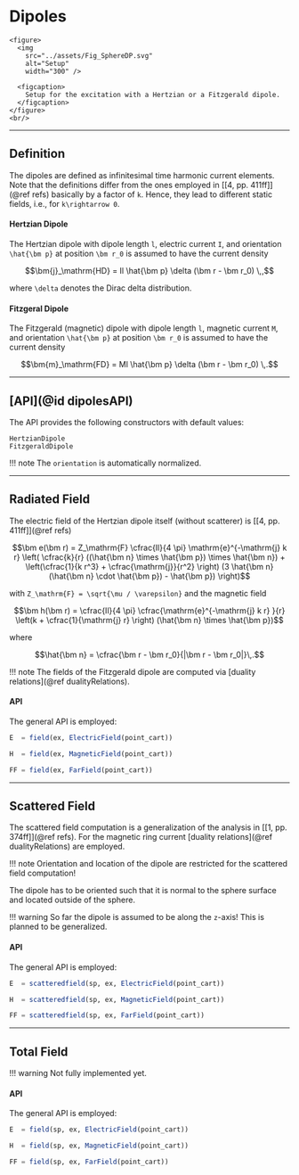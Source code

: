 
# Dipoles

```@raw html
<figure>
  <img
    src="../assets/Fig_SphereDP.svg"
    alt="Setup"
    width="300" />

  <figcaption>
    Setup for the excitation with a Hertzian or a Fitzgerald dipole.
  </figcaption>
</figure>
<br/>
```

---
## Definition

The dipoles are defined as infinitesimal time harmonic current elements. Note that the definitions differ from the ones employed in [[4, pp. 411ff]](@ref refs) basically by a factor of ``k``. Hence, they lead to different static fields, i.e., for ``k\rightarrow 0``.

#### Hertzian Dipole

The Hertzian dipole with dipole length ``l``, electric current ``I``, and orientation ``\hat{\bm p}`` at position ``\bm r_0`` is assumed to have the current density
```math
\bm{j}_\mathrm{HD} = Il \hat{\bm p} \delta (\bm r - \bm r_0) \,,
```
where ``\delta`` denotes the Dirac delta distribution.

#### Fitzgeral Dipole

The Fitzgerald (magnetic) dipole with dipole length ``l``, magnetic current ``M``, and orientation ``\hat{\bm p}`` at position ``\bm r_0`` is assumed to have the current density
```math
\bm{m}_\mathrm{FD} = Ml \hat{\bm p} \delta (\bm r - \bm r_0) \,.
```

---
## [API](@id dipolesAPI)

The API provides the following constructors with default values:
```@docs
HertzianDipole
FitzgeraldDipole
```

!!! note
    The `orientation` is automatically normalized.


---
## Radiated Field

The electric field of the Hertzian dipole itself (without scatterer) is [[4, pp. 411ff]](@ref refs)
```math
\bm e(\bm r) = Z_\mathrm{F} \cfrac{Il}{4 \pi} \mathrm{e}^{-\mathrm{j} k r}  \left( \cfrac{k}{r}  ((\hat{\bm n} \times \hat{\bm p}) \times \hat{\bm n}) + \left(\cfrac{1}{k r^3} + \cfrac{\mathrm{j}}{r^2} \right)  (3 \hat{\bm n} (\hat{\bm n} \cdot \hat{\bm p}) - \hat{\bm p}) \right)
```
with ``Z_\mathrm{F} = \sqrt{\mu / \varepsilon}`` and the magnetic field
```math
\bm h(\bm r) = \cfrac{Il}{4 \pi} \cfrac{\mathrm{e}^{-\mathrm{j} k r} }{r}  \left(k + \cfrac{1}{\mathrm{j} r} \right) (\hat{\bm n} \times \hat{\bm p})
```
where
```math
\hat{\bm n} = \cfrac{\bm r - \bm r_0}{|\bm r - \bm r_0|}\,.
```
!!! note
    The fields of the Fitzgerald dipole are computed via [duality relations](@ref dualityRelations).


#### API

The general API is employed:
```julia
E  = field(ex, ElectricField(point_cart))

H  = field(ex, MagneticField(point_cart))

FF = field(ex, FarField(point_cart))
```

---
## Scattered Field

The scattered field computation is a generalization of the analysis in [[1, pp. 374ff]](@ref refs). For the magnetic ring current [duality relations](@ref dualityRelations) are employed.

!!! note
    Orientation and location of the dipole are restricted for the scattered field computation!

The dipole has to be oriented such that it is normal to the sphere surface and located outside of the sphere.

!!! warning
    So far the dipole is assumed to be along the ``z``-axis! This is planned to be generalized.

#### API

The general API is employed:
```julia
E  = scatteredfield(sp, ex, ElectricField(point_cart))

H  = scatteredfield(sp, ex, MagneticField(point_cart))

FF = scatteredfield(sp, ex, FarField(point_cart))
```

---
## Total Field

!!! warning
    Not fully implemented yet.

#### API

The general API is employed:
```julia
E  = field(sp, ex, ElectricField(point_cart))

H  = field(sp, ex, MagneticField(point_cart))

FF = field(sp, ex, FarField(point_cart))
```